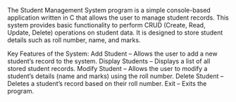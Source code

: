 The Student Management System program is a simple console-based application written in C that allows the user to manage student records. This system provides basic functionality to perform CRUD (Create, Read, Update, Delete) operations on student data. It is designed to store student details such as roll number, name, and marks.

Key Features of the System:
Add Student – Allows the user to add a new student’s record to the system.
Display Students – Displays a list of all stored student records.
Modify Student – Allows the user to modify a student’s details (name and marks) using the roll number.
Delete Student – Deletes a student’s record based on their roll number.
Exit – Exits the program.
